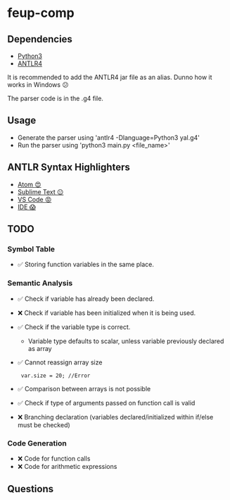 
# feup-comp

## Dependencies
 * [Python3](https://www.python.org/downloads/)
 * [ANTLR4](https://github.com/antlr/antlr4/blob/master/doc/getting-started.md)

It is recommended to add the ANTLR4 jar file as an alias. Dunno how it works in Windows :confused:

The parser code is in the .g4 file.

## Usage
 * Generate the parser using 'antlr4 -Dlanguage=Python3 yal.g4'
 * Run the parser using 'python3 main.py <file_name>'


## ANTLR Syntax Highlighters
 * [Atom :heart_eyes: ](https://atom.io/packages/language-antlr)
 * [Sublime Text :neutral_face:](https://github.com/iuliux/SublimeText2-Antlr-syntax)
 * [VS Code :rage: ](https://marketplace.visualstudio.com/items?itemName=mike-lischke.vscode-antlr4)
 * [IDE :scream: ](http://www.antlr.org/tools.html)

## TODO

### Symbol Table

 - :white_check_mark: Storing function variables in the same place.

### Semantic Analysis

 - :white_check_mark: Check if variable has already been declared.
 - :x: Check if variable has been initialized when it is being used.
 - :white_check_mark: Check if the variable type is correct.
   - Variable type defaults to scalar, unless variable previously declared as array
 - :white_check_mark: Cannot reassign array size

        var.size = 20; //Error

 - :white_check_mark: Comparison between arrays is not possible
 - :white_check_mark: Check if type of arguments passed on function call is valid
 - :x: Branching declaration (variables declared/initialized within if/else must be checked)

 ### Code Generation
 - :x: Code for function calls
 - :x: Code for arithmetic expressions


## Questions
